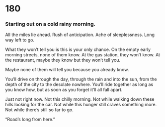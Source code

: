 # 180

### Starting out on a cold rainy morning.

All the miles lie ahead. Rush of anticipation. Ache of sleeplessness. Long way left to go.

What they won’t tell you is this is your only chance. On the empty early morning streets, none of them know. At the gas station, they won’t know. At the restaurant, maybe they know but they won’t tell you. 

Maybe none of them will tell you because you already know. 

You’ll drive on through the day, through the rain and into the sun, from the depth of the city to the desolate nowhere. You’ll ride together as long as you know how, but as soon as you forget it’ll all fall apart.

Just not right now. Not this chilly morning. Not while walking down these hills looking for the car. Not while this hunger still craves something more. Not while there’s still so far to go. 

“Road’s long from here.”